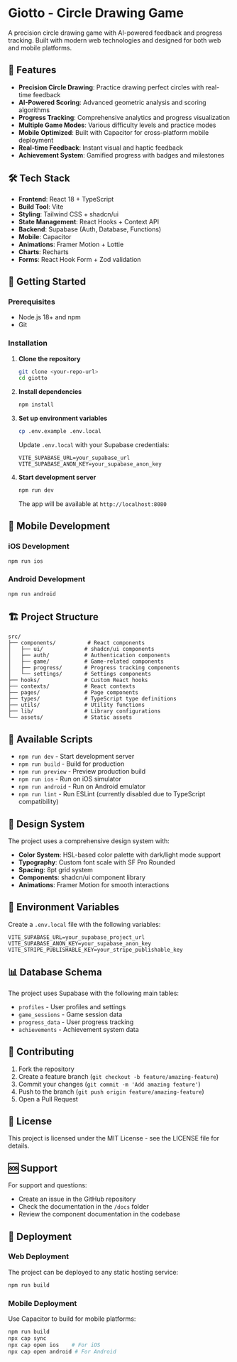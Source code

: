 # Giotto - Circle Drawing Game

A precision circle drawing game with AI-powered feedback and progress tracking. Built with modern web technologies and designed for both web and mobile platforms.

## 🎯 Features

- **Precision Circle Drawing**: Practice drawing perfect circles with real-time feedback
- **AI-Powered Scoring**: Advanced geometric analysis and scoring algorithms
- **Progress Tracking**: Comprehensive analytics and progress visualization
- **Multiple Game Modes**: Various difficulty levels and practice modes
- **Mobile Optimized**: Built with Capacitor for cross-platform mobile deployment
- **Real-time Feedback**: Instant visual and haptic feedback
- **Achievement System**: Gamified progress with badges and milestones

## 🛠️ Tech Stack

- **Frontend**: React 18 + TypeScript
- **Build Tool**: Vite
- **Styling**: Tailwind CSS + shadcn/ui
- **State Management**: React Hooks + Context API
- **Backend**: Supabase (Auth, Database, Functions)
- **Mobile**: Capacitor
- **Animations**: Framer Motion + Lottie
- **Charts**: Recharts
- **Forms**: React Hook Form + Zod validation

## 🚀 Getting Started

### Prerequisites

- Node.js 18+ and npm
- Git

### Installation

1. **Clone the repository**
   ```bash
   git clone <your-repo-url>
   cd giotto
   ```

2. **Install dependencies**
   ```bash
   npm install
   ```

3. **Set up environment variables**
   ```bash
   cp .env.example .env.local
   ```
   
   Update `.env.local` with your Supabase credentials:
   ```env
   VITE_SUPABASE_URL=your_supabase_url
   VITE_SUPABASE_ANON_KEY=your_supabase_anon_key
   ```

4. **Start development server**
   ```bash
   npm run dev
   ```

   The app will be available at `http://localhost:8080`

## 📱 Mobile Development

### iOS Development
```bash
npm run ios
```

### Android Development
```bash
npm run android
```

## 🏗️ Project Structure

```
src/
├── components/          # React components
│   ├── ui/             # shadcn/ui components
│   ├── auth/           # Authentication components
│   ├── game/           # Game-related components
│   ├── progress/       # Progress tracking components
│   └── settings/       # Settings components
├── hooks/              # Custom React hooks
├── contexts/           # React contexts
├── pages/              # Page components
├── types/              # TypeScript type definitions
├── utils/              # Utility functions
├── lib/                # Library configurations
└── assets/             # Static assets
```

## 🔧 Available Scripts

- `npm run dev` - Start development server
- `npm run build` - Build for production
- `npm run preview` - Preview production build
- `npm run ios` - Run on iOS simulator
- `npm run android` - Run on Android emulator
- `npm run lint` - Run ESLint (currently disabled due to TypeScript compatibility)

## 🎨 Design System

The project uses a comprehensive design system with:

- **Color System**: HSL-based color palette with dark/light mode support
- **Typography**: Custom font scale with SF Pro Rounded
- **Spacing**: 8pt grid system
- **Components**: shadcn/ui component library
- **Animations**: Framer Motion for smooth interactions

## 🔐 Environment Variables

Create a `.env.local` file with the following variables:

```env
VITE_SUPABASE_URL=your_supabase_project_url
VITE_SUPABASE_ANON_KEY=your_supabase_anon_key
VITE_STRIPE_PUBLISHABLE_KEY=your_stripe_publishable_key
```

## 📊 Database Schema

The project uses Supabase with the following main tables:

- `profiles` - User profiles and settings
- `game_sessions` - Game session data
- `progress_data` - User progress tracking
- `achievements` - Achievement system data

## 🤝 Contributing

1. Fork the repository
2. Create a feature branch (`git checkout -b feature/amazing-feature`)
3. Commit your changes (`git commit -m 'Add amazing feature'`)
4. Push to the branch (`git push origin feature/amazing-feature`)
5. Open a Pull Request

## 📄 License

This project is licensed under the MIT License - see the LICENSE file for details.

## 🆘 Support

For support and questions:
- Create an issue in the GitHub repository
- Check the documentation in the `/docs` folder
- Review the component documentation in the codebase

## 🚀 Deployment

### Web Deployment
The project can be deployed to any static hosting service:

```bash
npm run build
```

### Mobile Deployment
Use Capacitor to build for mobile platforms:

```bash
npm run build
npx cap sync
npx cap open ios    # For iOS
npx cap open android # For Android
```
